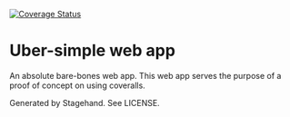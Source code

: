 [![Coverage Status](https://coveralls.io/repos/avoivo/dart-coveralls-poc/badge.svg?branch=master&service=github)](https://coveralls.io/github/avoivo/dart-coveralls-poc?branch=master)

# Uber-simple web app

An absolute bare-bones web app. This web app serves the purpose of a proof of concept on using coveralls.

Generated by Stagehand. See LICENSE.
